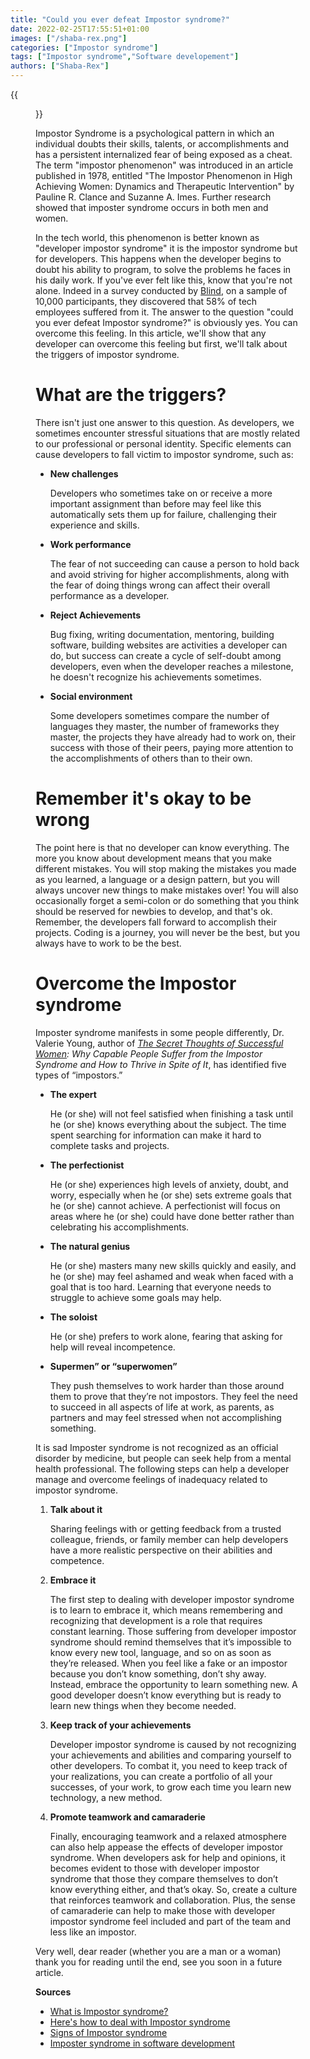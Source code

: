 ```yaml
---
title: "Could you ever defeat Impostor syndrome?"
date: 2022-02-25T17:55:51+01:00
images: ["/shaba-rex.png"]
categories: ["Impostor syndrome"]
tags: ["Impostor syndrome","Software developement"]
authors: ["Shaba-Rex"]
---
```


{{<figure src="/old-enemy-impostor-syndrome/impostor-syndrome.jpg"  alt="Impostor syndrome">}}

Impostor Syndrome is a psychological pattern in which an individual doubts their skills, talents, or accomplishments and has a persistent internalized fear of being exposed as a cheat. The term "impostor phenomenon" was introduced in an article published in 1978, entitled "The Impostor Phenomenon in High Achieving Women: Dynamics and Therapeutic Intervention" by Pauline R. Clance and Suzanne A. Imes. Further research showed that imposter syndrome occurs in both men and women.



In the tech world, this phenomenon is better known as "developer impostor syndrome" it is the impostor syndrome but for developers. This happens when the developer begins to doubt his ability to program, to solve the problems he faces in his daily work. If you've ever felt like this, know that you're not alone. Indeed in a survey conducted by [Blind](https://www.teamblind.com/blog/index.php/2018/09/05/58-percent-of-tech-workers-feel-like-impostors/), on a sample of 10,000 participants, they discovered that 58% of tech employees suffered from it. The answer to the question "could you ever defeat Impostor syndrome?" is obviously yes. You can overcome this feeling. In this article, we'll show that any developer can overcome this feeling but first, we'll talk about the triggers of impostor syndrome.



# What are the triggers?

There isn't just one answer to this question. As developers, we sometimes encounter stressful situations that are mostly related to our professional or personal identity. Specific elements can cause developers to fall victim to impostor syndrome, such as:

* **New challenges**

	Developers who sometimes take on or receive a more important assignment than before may feel like this automatically sets them up for failure, challenging their experience and skills.

* **Work performance**
	
	The fear of not succeeding can cause a person to hold back and avoid striving for higher accomplishments, along with the fear of doing things wrong can affect their overall performance as a developer.

* **Reject Achievements**

	Bug fixing, writing documentation, mentoring, building software, building websites are activities a developer can do, but success can create a cycle of self-doubt among developers, even when the developer reaches a milestone, he doesn't recognize his achievements sometimes.
	
* **Social environment**

	Some developers sometimes compare the number of languages ​​they master, the number of frameworks they master, the projects they have already had to work on, their success with those of their peers, paying more attention to the accomplishments of others than to their own.
	

# Remember it's okay to be wrong


The point here is that no developer can know everything. The more you know about development means that you make different mistakes. You will stop making the mistakes you made as you learned, a language or a design pattern, but you will always uncover new things to make mistakes over! You will also occasionally forget a semi-colon or do something that you think should be reserved for newbies to develop, and that's ok. Remember, the developers fall forward to accomplish their projects. Coding is a journey, you will never be the best, but you always have to work to be the best.


# Overcome the Impostor syndrome

Imposter syndrome manifests in some people differently, Dr. Valerie Young, author of *[The Secret Thoughts of Successful Women](https://www.pdfdrive.com/the-secret-thoughts-of-successful-women-why-capable-people-suffer-from-the-impostor-syndrome-and-how-to-thrive-in-spite-of-it-d167791296.html): Why Capable People Suffer from the Impostor Syndrome and How to Thrive in Spite of It*, has identified five types of “impostors.” 

* **The expert**

	 He (or she) will not feel satisfied when finishing a task until he (or she) knows everything about the subject. The time spent searching for information can make it hard to complete tasks and projects.

* **The perfectionist**
	
	He (or she) experiences high levels of anxiety, doubt, and worry, especially when he (or she) sets extreme goals that he (or she) cannot achieve. A perfectionist will focus on areas where he (or she) could have done better rather than celebrating his accomplishments.

* **The natural genius**
	
	He (or she) masters many new skills quickly and easily, and he (or she) may feel ashamed and weak when faced with a goal that is too hard. Learning that everyone needs to struggle to achieve some goals may help.

* **The soloist**

	He (or she) prefers to work alone, fearing that asking for help will reveal incompetence.

* **Supermen” or “superwomen”**
	
	They push themselves to work harder than those around them to prove that they’re not impostors. They feel the need to succeed in all aspects of life at work, as parents, as partners and may feel stressed when not accomplishing something.

It is sad Imposter syndrome is not recognized as an official disorder by medicine, but people can seek help from a mental health professional. The following steps can help a developer manage and overcome feelings of inadequacy related to impostor syndrome.

1. **Talk about it**

	Sharing feelings with or getting feedback from a trusted colleague, friends,  or family member can help developers have a more realistic perspective on their abilities and competence.

2. **Embrace it**
	
	The first step to dealing with developer impostor syndrome is to learn to embrace it, which means remembering and recognizing that development is a role that requires constant learning. Those suffering from developer impostor syndrome should remind themselves that it’s impossible to know every new tool, language, and so on as soon as they’re released.
	When you feel like a fake or an impostor because you don’t know something, don’t shy away. Instead, embrace the opportunity to learn something new. A good developer doesn’t know everything but is ready to learn new things when they become needed.

3. **Keep track of your achievements**
	
	Developer impostor syndrome is caused by not recognizing your achievements and abilities and comparing yourself to other developers. To combat it, you need to keep track of your realizations, you can create a portfolio of all your successes, of your work, to grow each time you learn new technology, a new method.

4. **Promote teamwork and camaraderie**
	
	Finally, encouraging teamwork and a relaxed atmosphere can also help appease the effects of developer impostor syndrome. When developers ask for help and opinions, it becomes evident to those with developer impostor syndrome that those they compare themselves to don’t know everything either, and that’s okay.
	So, create a culture that reinforces teamwork and collaboration. Plus, the sense of camaraderie can help to make those with developer impostor syndrome feel included and part of the team and less like an impostor.

Very well, dear reader (whether you are a man or a woman) thank you for reading until the end, see you soon in a future article.

**Sources**

* [What is Impostor syndrome?](https://en.wikipedia.org/wiki/Impostor_syndrome)
* [Here's how to deal with Impostor syndrome](https://time.com/5312483/how-to-deal-with-impostor-syndrome/)
* [Signs of Impostor syndrome](https://www.healthline.com/health/mental-health/imposter-syndrome#signs)
* [Imposter syndrome in software development](https://blog.unosquare.com/imposter-syndrome-in-software-development)
